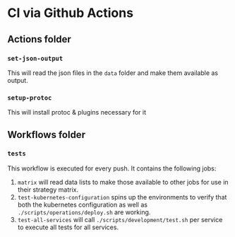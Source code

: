 # CI via Github Actions

## Actions folder

### `set-json-output`

This will read the json files in the `data` folder and make them available as output.

### `setup-protoc`

This will install protoc & plugins necessary for it

## Workflows folder

### `tests`

This workflow is executed for every push.
It contains the following jobs:

1. `matrix` will read data lists to make those available to other jobs for use in their strategy matrix.
1. `test-kubernetes-configuration` spins up the environments to verify that both the kubernetes configuration as well as `./scripts/operations/deploy.sh` are working.
1. `test-all-services` will call `./scripts/development/test.sh` per service to execute all tests for all services. 
